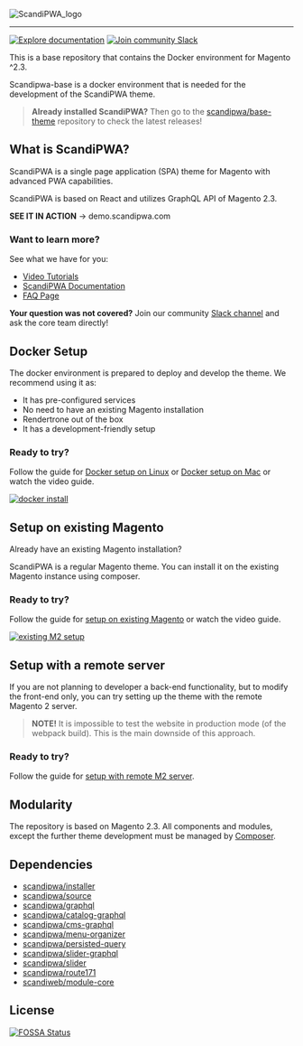 ![ScandiPWA_logo](https://i.imgur.com/SLtCyQ8.png)

***

<!-- [![Docker Cloud Build Status](https://img.shields.io/docker/cloud/build/scandipwa/base.svg)](https://hub.docker.com/r/scandipwa/base) -->
[![Explore documentation](https://img.shields.io/badge/explore-documentation-orange)](https://docs.scandipwa.com/)
[![Join community Slack](https://img.shields.io/badge/join-community%20slack-brightgreen)](https://join.slack.com/t/scandipwa/shared_invite/enQtNzE2Mjg1Nzg3MTg5LTQwM2E2NmQ0NmQ2MzliMjVjYjQ1MTFiYWU5ODAyYTYyMGQzNWM3MDhkYzkyZGMxYTJlZWI1N2ExY2Q1MDMwMTk)

This is a base repository that contains the Docker environment for Magento ^2.3.

Scandipwa-base is a docker environment that is needed for the development of the ScandiPWA theme.

>**Already installed ScandiPWA?** Then go to the [scandipwa/base-theme](https://github.com/scandipwa/base-theme) repository to check the latest releases! 

## What is ScandiPWA?

ScandiPWA is a single page application (SPA) theme for Magento with advanced PWA capabilities.

ScandiPWA is based on React and utilizes GraphQL API of Magento 2.3.

**SEE IT IN ACTION** → demo.scandipwa.com

### Want to learn more?

See what we have for you:
- [Video Tutorials](https://www.youtube.com/playlist?list=PLy0PoJ53Gjy3iHQmsZCD1WAazhyS03l-y)
- [ScandiPWA Documentation](https://docs.scandipwa.com/)
- [FAQ Page](https://docs.scandipwa.com/faq/installation)

**Your question was not covered?**
Join our community [Slack channel](https://join.slack.com/t/scandipwa/shared_invite/enQtNzE2Mjg1Nzg3MTg5LTQwM2E2NmQ0NmQ2MzliMjVjYjQ1MTFiYWU5ODAyYTYyMGQzNWM3MDhkYzkyZGMxYTJlZWI1N2ExY2Q1MDMwMTk) and ask the core team directly! 

## Docker Setup

The docker environment is prepared to deploy and develop the theme.
We recommend using it as:

- It has pre-configured services
- No need to have an existing Magento installation
- Rendertrone out of the box
- It has a development-friendly setup

### Ready to try?

Follow the guide for [Docker setup on Linux](https://docs.scandipwa.com/start-and-upgrade/linux-docker-setup) or [Docker setup on Mac](https://docs.scandipwa.com/start-and-upgrade/mac-docker-setup) or watch the video guide.

[![docker install](https://i.ibb.co/0MpPFXL/Group-5.png)](https://www.youtube.com/watch?v=IOXSBcCBvCw&list=PLy0PoJ53Gjy3iHQmsZCD1WAazhyS03l-y&index=1)

## Setup on existing Magento

Already have an existing Magento installation? 

ScandiPWA is a regular Magento theme. You can install it on the existing Magento instance using composer.

### Ready to try?

Follow the guide for [setup on existing Magento](https://docs.scandipwa.com/how-to-tutorials-intermediate/installation-on-existing-magento-2-sever) or watch the video guide.

[![existing M2 setup](https://i.ibb.co/1Xc12Pd/Group-8.png)](https://www.youtube.com/watch?v=JfvC3PcaHPU&list=PLy0PoJ53Gjy3iHQmsZCD1WAazhyS03l-y&index=2)

## Setup with a remote server

If you are not planning to developer a back-end functionality, but to modify the front-end only, you can try setting up the theme with the remote Magento 2 server.

> **NOTE!** It is impossible to test the website in production mode (of the webpack build). This is the main downside of this approach.

### Ready to try?

Follow the guide for [setup with remote M2 server](https://docs.scandipwa.com/start-and-upgrade/setting-up-the-theme-with-remote-m2-server).

## Modularity

The repository is based on Magento 2.3. All components and modules, except the further theme development must be managed by [Composer](https://getcomposer.org).

## Dependencies

- [scandipwa/installer](https://github.com/scandipwa/installer)
- [scandipwa/source](https://github.com/scandipwa/base-theme)
- [scandipwa/graphql](https://github.com/scandipwa/graphql)
- [scandipwa/catalog-graphql](https://github.com/scandipwa/catalog-graphql)
- [scandipwa/cms-graphql](https://github.com/scandipwa/cms-graphql)
- [scandipwa/menu-organizer](https://github.com/scandipwa/menu-organizer)
- [scandipwa/persisted-query](https://github.com/scandipwa/persisted-query)
- [scandipwa/slider-graphql](https://github.com/scandipwa/slider-graphql)
- [scandipwa/slider](https://github.com/scandipwa/slider)
- [scandipwa/route171](https://github.com/scandipwa/route717)
- [scandiweb/module-core](https://github.com/scandiwebcom/Scandiweb-Assets-Core)

## License
[![FOSSA Status](https://app.fossa.io/api/projects/git%2Bgithub.com%2Fscandipwa%2Fscandipwa-base.svg?type=large)](https://app.fossa.io/projects/git%2Bgithub.com%2Fscandipwa%2Fscandipwa-base?ref=badge_large)
